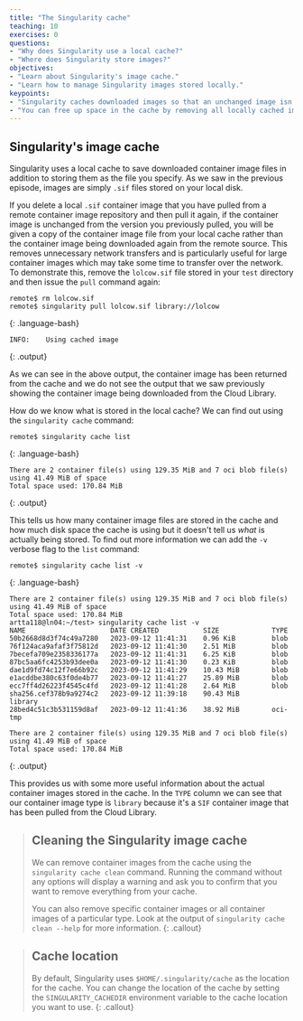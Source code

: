 ```yaml
---
title: "The Singularity cache"
teaching: 10
exercises: 0
questions:
- "Why does Singularity use a local cache?"
- "Where does Singularity store images?"
objectives:
- "Learn about Singularity's image cache."
- "Learn how to manage Singularity images stored locally."
keypoints:
- "Singularity caches downloaded images so that an unchanged image isn't downloaded again when it is requested using the `singularity pull` command."
- "You can free up space in the cache by removing all locally cached images or by specifying individual images to remove."
---
```


## Singularity's image cache

Singularity uses a local cache to save downloaded container image files in addition to storing them as the file you specify. As we saw in the previous episode, images are simply `.sif` files stored on your local disk. 

If you delete a local `.sif` container image that you have pulled from a remote container image repository and then pull it again, if the container image is unchanged from the version you previously pulled, you will be given a copy of the container image file from your local cache rather than the container image being downloaded again from the remote source. This removes unnecessary network transfers and is particularly useful for large container images which may take some time to transfer over the network. To demonstrate this, remove the `lolcow.sif` file stored in your `test` directory and then issue the `pull` command again:

~~~
remote$ rm lolcow.sif
remote$ singularity pull lolcow.sif library://lolcow
~~~
{: .language-bash}

~~~
INFO:    Using cached image
~~~
{: .output}

As we can see in the above output, the container image has been returned from the cache and we do not see the output that we saw previously showing the container image being downloaded from the Cloud Library.

How do we know what is stored in the local cache? We can find out using the `singularity cache` command:

~~~
remote$ singularity cache list
~~~
{: .language-bash}

~~~
There are 2 container file(s) using 129.35 MiB and 7 oci blob file(s) using 41.49 MiB of space
Total space used: 170.84 MiB
~~~
{: .output}

This tells us how many container image files are stored in the cache and how much disk space the cache is using but it doesn't tell us _what_ is actually being stored. To find out more information we can add the `-v` verbose flag to the `list` command:

~~~
remote$ singularity cache list -v
~~~
{: .language-bash}

~~~
There are 2 container file(s) using 129.35 MiB and 7 oci blob file(s) using 41.49 MiB of space
Total space used: 170.84 MiB
artta118@ln04:~/test> singularity cache list -v
NAME                     DATE CREATED           SIZE             TYPE
50b2668d8d3f74c49a7280   2023-09-12 11:41:31    0.96 KiB         blob
76f124aca9afaf3f75812d   2023-09-12 11:41:30    2.51 MiB         blob
7becefa709e2358336177a   2023-09-12 11:41:31    6.25 KiB         blob
87bc5aa6fc4253b93dee0a   2023-09-12 11:41:30    0.23 KiB         blob
dae1d9fd74c12f7e66b92c   2023-09-12 11:41:29    10.43 MiB        blob
e1acddbe380c63f0de4b77   2023-09-12 11:41:27    25.89 MiB        blob
ecc7ff4d26223f4545c4fd   2023-09-12 11:41:28    2.64 MiB         blob
sha256.cef378b9a9274c2   2023-09-12 11:39:18    90.43 MiB        library
28bed4c51c3b531159d8af   2023-09-12 11:41:36    38.92 MiB        oci-tmp

There are 2 container file(s) using 129.35 MiB and 7 oci blob file(s) using 41.49 MiB of space
Total space used: 170.84 MiB
~~~
{: .output}

This provides us with some more useful information about the actual container images stored in the cache. In the `TYPE` column we can see that our container image type is `library` because it's a `SIF` container image that has been pulled from the Cloud Library. 

> ## Cleaning the Singularity image cache
> We can remove container images from the cache using the `singularity cache clean` command. Running the command without any options will display a warning and ask you to confirm that you want to remove everything from your cache.
>
> You can also remove specific container images or all container images of a particular type. Look at the output of `singularity cache clean --help` for more information.
{: .callout}

> ## Cache location
> By default, Singularity uses `$HOME/.singularity/cache` as the location for the cache. You can change the location of the cache by setting the `SINGULARITY_CACHEDIR` environment variable to the cache location you want to use.
{: .callout}
